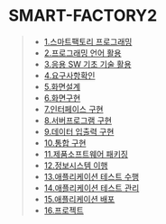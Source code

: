 # SMART-FACTORY2

> * [1.스마트팩토리 프로그래밍](https://github.com/nolru7/SMART-FACTORY2/blob/master/%EC%8A%A4%EB%A7%88%ED%8A%B8%ED%8C%A9%ED%86%A0%EB%A6%AC%20%ED%94%84%EB%A1%9C%EA%B7%B8%EB%9E%98%EB%B0%8D.zip)
> * [2.프로그래밍 언어 활용](https://github.com/nolru7/SMART-FACTORY2/commit/5a0636f86c5e64d2638aa93ba8813f3943349629)
> * [3.응용 SW 기초 기술 활용](https://github.com/nolru7/SMART-FACTORY2/blob/master/%EC%9D%91%EC%9A%A9sw%20%EA%B8%B0%EC%B4%88%20%ED%99%9C%EC%9A%A9.pdf)
> * [4.요구사항확인](https://github.com/nolru7/SMART-FACTORY2/blob/master/%EC%9A%94%EA%B5%AC%EC%82%AC%ED%95%AD%20%ED%99%95%EC%9D%B8.pdf)
> * [5.화면설계](https://github.com/nolru7/SMART-FACTORY2/blob/master/%ED%99%94%EB%A9%B4%EC%84%A4%EA%B3%84.pdf)
> * [6.화면구현](https://github.com/nolru7/SMART-FACTORY2/blob/master/%ED%99%94%EB%A9%B4%EA%B5%AC%ED%98%84.pdf)
> * [7.인터페이스 구현](https://github.com/nolru7/SMART-FACTORY2/blob/master/%EC%9D%B8%ED%84%B0%ED%8E%98%EC%9D%B4%EC%8A%A4%EA%B5%AC%ED%98%84.zip)
> * [8.서버프로그램 구현](https://github.com/nolru7/SMART-FACTORY2/blob/master/EXAM.zip)
> * [9.데이터 입출력 구현](https://github.com/nolru7/SMART-FACTORY2/blob/master/%EB%8D%B0%EC%9D%B4%ED%84%B0%EC%9E%85%EC%B6%9C%EB%A0%A5%EA%B5%AC%ED%98%84.zip)
> * [10.통합 구현](https://github.com/nolru7/SMART-FACTORY2/tree/master/%ED%86%B5%ED%95%A9%EA%B5%AC%ED%98%84)
> * [11.제품소프트웨어 패키징](https://github.com/nolru7/SMART-FACTORY2/blob/master/%EC%9D%B4%EC%84%9D%ED%9B%88.zip)
> * [12.정보시스템 이행](https://github.com/nolru7/SMART-FACTORY2/blob/master/0122%EC%8B%9C%ED%97%98.pdf)
> * [13.애플리케이션 테스트 수행](https://github.com/nolru7/SMART-FACTORY2/blob/master/0129.zip)
> * [14.애플리케이션 테스트 관리](https://github.com/nolru7/SMART-FACTORY2/blob/master/%ED%86%B5%ED%95%A9%ED%85%8C%EC%8A%A4%ED%8A%B8_%EC%9D%B4%EC%84%9D%ED%9B%88.pdf)
> * [15.애플리케이션 배포](https://github.com/nolru7/SMART-FACTORY2/blob/master/WebApplication.zip)
> * [16.프로젝트]()
